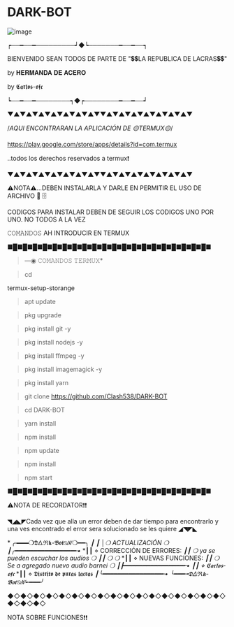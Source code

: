 # DARK-BOT
![image](https://user-images.githubusercontent.com/118075131/227137187-79f9a514-b1b7-4c1e-bff6-371976ffea49.png)

┍──━──━─────────┙◆┕───────━──━──┑

BIENVENIDO SEAN TODOS DE PARTE DE "💲💲LA REPUBLICA DE LACRAS💲💲"

by 𝐇𝐄𝐑𝐌𝐀𝐍𝐃𝐀 𝐃𝐄 𝐀𝐂𝐄𝐑𝐎

by 𝕮𝖆𝖗𝖑𝖔𝖘-𝖔𝖋𝖈

┕──━──━────────┑◆┍────────━──━──┙


▼▲▼▲▼▲▼▲▼▲▼▲▼▲▼▼▲▼▲▼▲▼▲▼▲▼▲▼▲▼

/*AQUI ENCONTRARAN LA APLICACIÓN DE 🟡TERMUX🟡*/

https://play.google.com/store/apps/details?id=com.termux

..todos los derechos reservados a termux❗

▼▲▼▲▼▲▼▲▼▲▼▲▼▲▼▼▲▼▲▼▲▼▲▼▲▼▲▼▲▼

⚠️NOTA⚠️...DEBEN INSTALARLA Y DARLE EN PERMITIR EL USO DE ARCHIVO 📂 🗄️

CODIGOS PARA INSTALAR DEBEN DE SEGUIR LOS CODIGOS UNO POR UNO. NO TODOS A LA VEZ

𝙲𝙾𝙼𝙰𝙽𝙳𝙾𝚂 AH INTRODUCIR EN TERMUX





■█■█■█■█■█■█■█■█■█■█■█■█■█■█■█■█■█■█■█■█■

> —◉ 𝙲𝙾𝙼𝙰𝙽𝙳𝙾𝚂 𝚃𝙴𝚁𝙼𝚄𝚇*

> cd

termux-setup-storange

> apt update 

> pkg upgrade 

> pkg install git -y

> pkg install nodejs -y

> pkg install ffmpeg -y

> pkg install imagemagick -y

> pkg install yarn

> git clone https://github.com/Clash538/DARK-BOT

> cd DARK-BOT

> yarn install 

> npm install

> npm update

> npm install 

> npm start

■█■█■█■█■█■█■█■█■█■█■█■█■█■█■█■█■█■█■█■█■



⚠️NOTA DE RECORDATOR❗❗

◥◢◣◤Cada vez que alla un error deben de dar tiempo para encontrarlo y una ves encontrado el error sera solucionado se les quiere ◢◥◤◣



*╭━━❍𝕯𐊅ℜ𝖐-𝕭𝖔𝖙⍉ꤲ❍━━╮
*┃ ┃ │❍  ACTUALIZACIÓN ❍*
*┃╭━━━━━━━━━━━━━━━━╾•*
*┃┃  ⋄ CORRECCIÓN DE ERRORES:
*┃┃ ❍ ya se pueden escuchar los audios   ❍*
*┃┃  ❍  ❍*
*┃┃  ⋄ NUEVAS FUNCIONES:
*┃┃ ❍ Se a agregado nuevo audio barnei ❍*
*┃┣━━━━━━━━━━━━━━━━╾•*
*┃┃ ⋄ 𝕮𝖆𝖗𝖑𝖔𝖘-𝖔𝖋𝖈*
*┃┃ ⋄ 𝕯𝖎𝖘𝖙𝖗𝖎𝖙𝖔 𝖉𝖊 𝖕𝖚𝖗𝖆𝖘 𝖑𝖆𝖈𝖗𝖆𝖘
*┃╰━━━━━━━━━━━━━━━━╾•*
*╰━━━╼𝕯𐊅ℜ𝖐-𝕭𝖔𝖙⍉ꤲ╾━━━╯*

◆◇◆◇◆◇◆◇◆◇◆◇◆◇◆◇◆◇◆◇◆◇◆◇◆◇◆◇◆◇◆◇◆◇◆◇◆◇◆◇

NOTA SOBRE FUNCIONES❗❗




